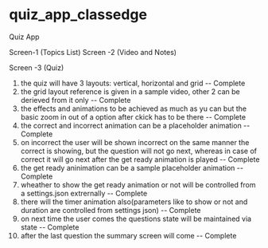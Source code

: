 # quiz_app_classedge
Quiz App

Screen-1 (Topics List)
Screen -2 (Video and Notes)


Screen -3 (Quiz)

 1) the quiz will have 3 layouts: vertical, horizontal and grid -- Complete
 2) the grid layout reference is given in a sample video, other 2 can be derieved from it only -- Complete
 3) the effects and animations to be achieved as much as yu can but the basic zoom in out of a option after ckick has to be there -- Complete
 4) the correct and incorrect animation can be a placeholder animation -- Complete
 5) on incorrect the user will be shown incorrect on the same manner the correct is showing, but the question will not go next, whereas in case of correct it will go next after the get ready animation is played -- Complete
 6) the get ready aninimation can be a sample placeholder animation -- Complete
 7) wheather to show the get ready animation or not will be controlled from a settings.json extrernally -- Complete
 8) there will the timer animation also(parameters like to show or not and duration are controlled from settings json) -- Complete
 9) on next time the user comes the questions state will be maintained via state -- Complete
10) after the last question the summary screen will come -- Complete
